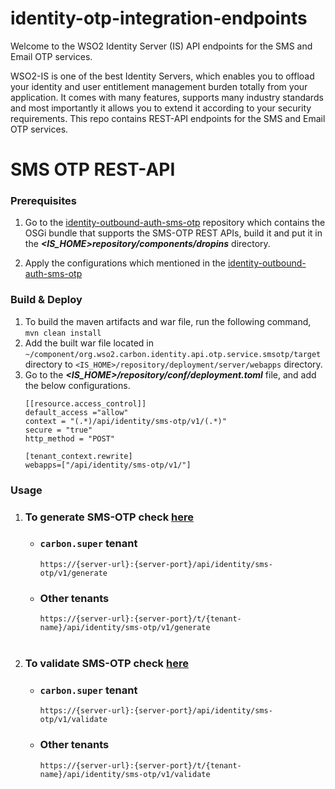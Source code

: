 # identity-otp-integration-endpoints
Welcome to the WSO2 Identity Server (IS) API endpoints for the SMS and Email OTP services.

WSO2-IS is one of the best Identity Servers, which enables you to offload your identity and user entitlement management 
burden totally from your application. It comes with many features, supports many industry standards and most importantly 
it allows you to extend it according to your security requirements. This repo contains REST-API endpoints for the SMS 
and Email OTP services.

# SMS OTP REST-API
### Prerequisites

1. Go to the [identity-outbound-auth-sms-otp](https://github.com/wso2-extensions/identity-outbound-auth-sms-otp) repository which contains the OSGi bundle that supports the SMS-OTP REST APIs, build it and put it in the
_**<IS_HOME>repository/components/dropins**_ directory.

2. Apply the configurations which mentioned in the [identity-outbound-auth-sms-otp](https://github.com/wso2-extensions/identity-outbound-auth-sms-otp)

### Build & Deploy
1. To build the maven artifacts and war file, run the following command,
   `mvn clean install`
2. Add the built war file located in `~/component/org.wso2.carbon.identity.api.otp.service.smsotp/target
   ` directory to `<IS_HOME>/repository/deployment/server/webapps` directory.
3. Go to the **_<IS_HOME>/repository/conf/deployment.toml_** file, and add the below configurations.
   ```
   [[resource.access_control]]
   default_access ="allow"
   context = "(.*)/api/identity/sms-otp/v1/(.*)"
   secure = "true"
   http_method = "POST"
   
   [tenant_context.rewrite]
   webapps=["/api/identity/sms-otp/v1/"]
   ```
### Usage
1. ### To generate SMS-OTP check [here](https://github.com/maneeshaindrachapa/wso2-otp-service-endpoints/blob/master/component/org.wso2.carbon.identity.api.otp.service.smsotp/src/main/resources/sms-otp.yaml)
   - ### `carbon.super` tenant
      `https://{server-url}:{server-port}/api/identity/sms-otp/v1/generate`
   - ### Other tenants
     `https://{server-url}:{server-port}/t/{tenant-name}/api/identity/sms-otp/v1/generate`<br><br>

2. ### To validate SMS-OTP check [here](https://github.com/maneeshaindrachapa/wso2-otp-service-endpoints/blob/master/component/org.wso2.carbon.identity.api.otp.service.smsotp/src/main/resources/sms-otp.yaml)
 
   - ### `carbon.super` tenant
     `https://{server-url}:{server-port}/api/identity/sms-otp/v1/validate`
   - ### Other tenants
     `https://{server-url}:{server-port}/t/{tenant-name}/api/identity/sms-otp/v1/validate`